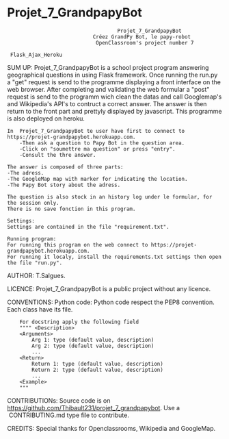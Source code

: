 # Projet_7_GrandpapyBot
										Projet_7_GrandpapyBot
								Créez GrandPy Bot, le papy-robot
								 OpenClassroom's project number 7
										
     Flask_Ajax_Heroku                           

SUM UP: 
	Projet_7_GrandpapyBot is a school project program answering geographical questions in using Flask framework.
	Once running the run.py a "get" request is send to the programme displaying a front interface on the web browser.
	After completing and validating the web formular a "post" request is send to the programm wich clean the datas and call Googlemap's
	and Wikipedia's API's to contruct a correct answer.
	The answer is then return to the front part and prettyly displayed by javascript.
	This programme is also deployed on heroku. 

	In  Projet_7_GrandpapyBot te user have first to connect to https://projet-grandpapybot.herokuapp.com.
		-Then ask a question to Papy Bot in the question area.
		-Click on "soumettre ma question" or press "entry".
		-Consult the thre answer.

	The answer is composed of three parts:
	-The adress.
	-The GoogleMap map with marker for indicating the location.
	-The Papy Bot story about the adress.

	The question is also stock in an history log under le formular, for the session only.
	There is no save fonction in this program.

	Settings:
	Settings are contained in the file "requirement.txt".

	Running program:
	For running this program on the web connect to https://projet-grandpapybot.herokuapp.com. 
	For running it localy, install the requirements.txt settings then open the file "run.py".

AUTHOR:
T.Salgues.

LICENCE:
Projet_7_GrandpapyBot is a public project without any licence.

CONVENTIONS:
	Python code:
		Python code respect the PEP8 convention.
		Each class have its file.
		
		For docstring apply the following field
		"""" <Description>
		<Arguments>
			Arg 1: type (default value, description)
			Arg 2: type (default value, description)
			...
		<Return>
			Return 1: type (default value, description)
			Return 2: type (default value, description)
			...
		<Example>
		"""

CONTRIBUTIONs:
Source code is on https://github.com/Thibault231/projet_7_grandpapybot.
Use a  CONTRIBUTING.md type file to contribute.

CREDITS:
Special thanks for Openclassrooms, Wikipedia and GoogleMap.
